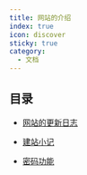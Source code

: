 ```yaml
---
title: 网站的介绍
index: true
icon: discover
sticky: true
category:
  - 文档
---
```


## 目录
- [网站的更新日志](intro.md)

- [建站小记](dialog.md)

- [密码功能](encrypt.md)

